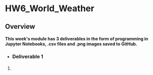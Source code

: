 # HW6_World_Weather

## Overview

#### This week's module has 3 deliverables in the form of programming in Jupyter Notebooks, .csv files and .png images saved to GitHub.

* ### Deliverable 1

1. #### 
    

